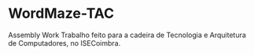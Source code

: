 # WordMaze-TAC
Assembly Work 
Trabalho feito para a cadeira de Tecnologia e Arquitetura de Computadores, no ISECoimbra.
